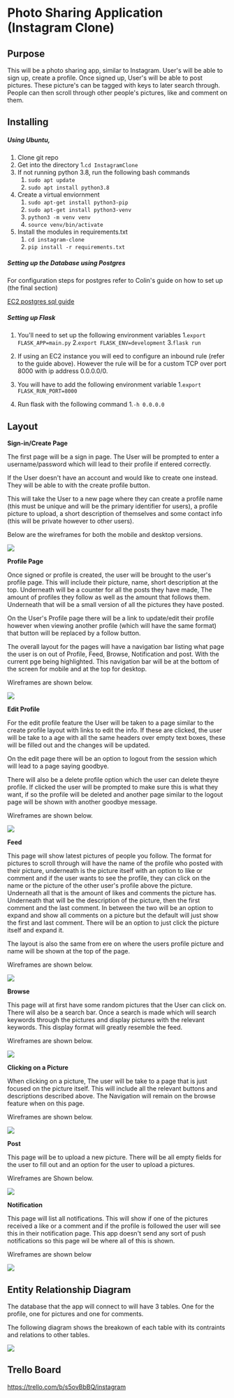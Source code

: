 # Photo Sharing Application (Instagram Clone)

## Purpose

This will be a photo sharing app, similar to Instagram. User's will be able to sign up, create a profile. Once signed up, User's will be able to post pictures.
These picture's can be tagged with keys to later search through. People can then scroll through other people's pictures, like and comment on them. 

## Installing

##### Using Ubuntu,

1. Clone git repo
2. Get into the directory
    1.`cd InstagramClone`
3. If not running python 3.8, run the following bash commands
    1. `sudo apt update`
    2. `sudo apt install python3.8`
4. Create a virtual enviornment
    1. `sudo apt-get install python3-pip`
    2. `sudo apt-get install python3-venv`
    3. `python3 -m venv venv`
    4. `source venv/bin/activate`
5. Install the modules in requirements.txt
    1. `cd instagram-clone`
    2. `pip install -r requirements.txt`

##### Setting up the Database using Postgres

For configuration steps for postgres refer to Colin's guide on how to set up (the final section)

[EC2 postgres sql guide](https://github.com/Ctrain68/EC2_postgres_sql_guide)

##### Setting up Flask

1. You'll need to set up the following environment variables
    1.`export FLASK_APP=main.py`
    2.`export FLASK_ENV=development`
    3.`flask run`

1. If using an EC2 instance you will eed to configure an inbound rule (refer to the guide above). However the rule will be for a custom TCP over port 8000 with ip address 0.0.0.0/0.
2. You will have to add the following environment variable
    1.`export FLASK_RUN_PORT=8000`
3. Run flask with the following command
    1.`-h 0.0.0.0`


## Layout
**Sign-in/Create Page**

The first page will be a sign in page. The User will be prompted to enter a username/password which will lead to their profile if entered correctly.

If the User doesn't have an account and would like to create one instead. They will be able to with the create profile button.

This will take the User to a new page where they can create a profile name (this must be unique and will be the primary identifier for users), a profile picture to upload, a short description of themselves and some contact info (this will be private however to other users).

Below are the wireframes for both the mobile and desktop versions.

![](docs/wireframes/Signin_Create.png)

**Profile Page**

Once signed or profile is created, the user will be brought to the user's profile page. This will include their picture, name, short description at the top. Underneath will be a counter for all the posts they have made, The amount of profiles they follow as well as the amount that follows them. Underneath that will be a small version of all the pictures they have posted.

On the User's Profile page there will be a link to update/edit their profile however when viewing another profile (which will have the same format) that button will be replaced by a follow button.

The overall layout for the pages will have a navigation bar listing what page the user is on out of Profile, Feed, Browse, Notification and post. With the current pge being highlighted. This navigation bar will be at the bottom of the screen for mobile and at the top for desktop.

Wireframes are shown below.

![](docs/wireframes/Profile.png)

**Edit Profile**

For the edit profile feature the User will be taken to a page similar to the create profile layout with links to edit the info. If these are clicked, the user will be take to a age with all the same headers over empty text boxes, these will be filled out and the changes will be updated.

On the edit page there will be an option to logout from the session which will lead to a page saying goodbye.

There will also be a delete profile option which the user can delete theyre profile. If clicked the user will be prompted to make sure this is what they want, if so the profile will be deleted and another page similar to the logout page will be shown with another goodbye message.

Wireframes are shown below.

![](docs/wireframes/EditProfile.png)

**Feed**

This page will show latest pictures of people you follow. The format for pictures to scroll through will have the name of the profile who posted with their picture, underneath is the picture itself with an option to like or comment and if the user wants to see the profile, they can click on the name or the picture of the other user's profile above the picture. Underneath all that is the amount of likes and comments the picture has. Underneath that will be the description of the picture, then the first comment and the last comment. In between the two will be an option to expand and show all comments on a picture but the default will just show the first and last comment. There will be an option to just click the picture itself and expand it.

The layout is also the same from ere on where the users profile picture and name will be shown at the top of the page.

Wireframes are shown below.

![](docs/wireframes/Feed.png)

**Browse**

This page will at first have some random pictures that the User can click on. There will also be a search bar. Once a search is made which will search keywords through the pictures and display pictures with the relevant keywords. This display format will greatly resemble the feed.

Wireframes are shown below.

![](docs/wireframes/Browse.png)

**Clicking on a Picture**

When clicking on a picture, The user will be take to a page that is just focused on the picture itself. This will include all the relevant buttons and descriptions described above. The Navigation will remain on the browse feature when on this page.

Wireframes are shown below.

![](docs/wireframes/ClickPicture.png)

**Post**

This page will be to upload a new picture. There will be all empty fields for the user to fill out and an option for the user to upload a pictures.

Wireframes are Shown below.

![](docs/wireframes/Post.png)

**Notification**

This page will list all notifications. This will show if one of the pictures received a like or a comment and if the profile is followed the user will see this in their notification page. This app doesn't send any sort of push notifications so this page wil be where all of this is shown.

Wireframes are shown below

![](docs/wireframes/Notifications.png)

## Entity Relationship Diagram

The database that the app will connect to will have 3 tables. One for the profile, one for pictures and one for comments.

The following diagram shows the breakown of each table with its contraints and relations to other tables.

![](docs/database/ERD.png)

## Trello Board

https://trello.com/b/s5ovBbBQ/instagram
